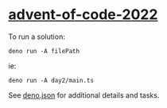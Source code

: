 # [advent-of-code-2022](https://adventofcode.com/2022)

To run a solution:

`deno run -A filePath`

ie:

`deno run -A day2/main.ts`

See [deno.json](./deno.json) for additional details and tasks.
